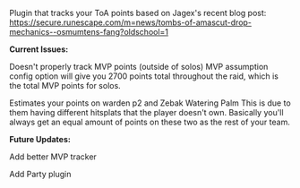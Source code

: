 Plugin that tracks your ToA points based on Jagex's recent blog post: https://secure.runescape.com/m=news/tombs-of-amascut-drop-mechanics--osmumtens-fang?oldschool=1

**Current Issues:**

Doesn't properly track MVP points (outside of solos)
MVP assumption config option will give you 2700 points total throughout
the raid, which is the total MVP points for solos. 

Estimates your points on warden p2 and Zebak Watering Palm
This is due to them having different hitsplats that the player doesn't own.
Basically you'll always get an equal amount of points on these two
as the rest of your team. 

**Future Updates:**

Add better MVP tracker

Add Party plugin

